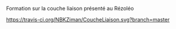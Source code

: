 Formation sur la couche liaison présenté au Rézoléo

https://travis-ci.org/NBKZiman/CoucheLiaison.svg?branch=master
